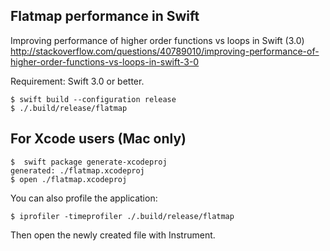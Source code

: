 ## Flatmap performance in Swift

Improving performance of higher order functions vs loops in Swift (3.0)
http://stackoverflow.com/questions/40789010/improving-performance-of-higher-order-functions-vs-loops-in-swift-3-0

Requirement: Swift 3.0 or better.

```
$ swift build --configuration release
$ ./.build/release/flatmap
```

## For Xcode users (Mac only)

```
$  swift package generate-xcodeproj
generated: ./flatmap.xcodeproj
$ open ./flatmap.xcodeproj
```

You can also profile the application:
```
$ iprofiler -timeprofiler ./.build/release/flatmap
```
Then open the newly created file with Instrument.

